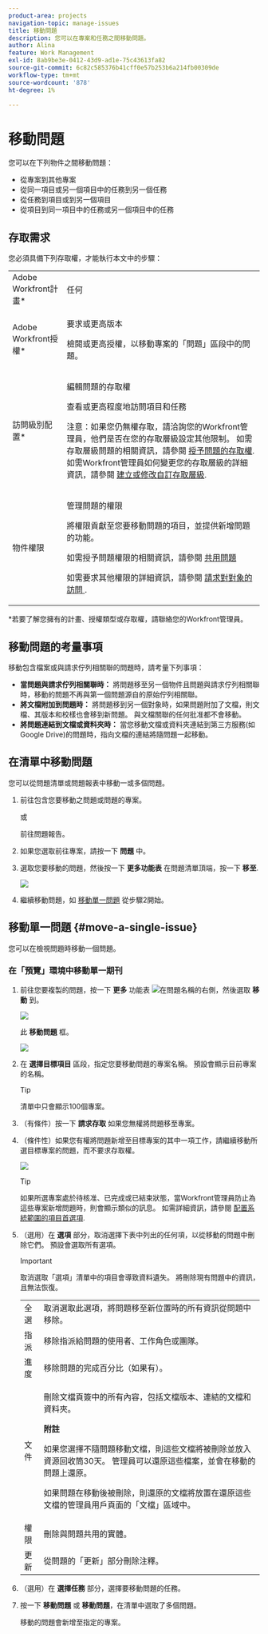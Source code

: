 ```yaml
---
product-area: projects
navigation-topic: manage-issues
title: 移動問題
description: 您可以在專案和任務之間移動問題。
author: Alina
feature: Work Management
exl-id: 8ab9be3e-0412-43d9-ad1e-75c43613fa82
source-git-commit: 6c82c585376b41cff0e57b253b6a214fb00309de
workflow-type: tm+mt
source-wordcount: '878'
ht-degree: 1%

---
```


# 移動問題

您可以在下列物件之間移動問題：

* 從專案到其他專案
* 從同一項目或另一個項目中的任務到另一個任務
* 從任務到項目或到另一個項目
* 從項目到同一項目中的任務或另一個項目中的任務

## 存取需求

您必須具備下列存取權，才能執行本文中的步驟：

<table style="table-layout:auto"> 
 <col> 
 <col> 
 <tbody> 
  <tr> 
   <td role="rowheader">Adobe Workfront計畫*</td> 
   <td> <p>任何</p> </td> 
  </tr> 
  <tr> 
   <td role="rowheader">Adobe Workfront授權*</td> 
   <td> <p>要求或更高版本</p> <p>檢閱或更高授權，以移動專案的「問題」區段中的問題。</p> </td> 
  </tr> 
  <tr> 
   <td role="rowheader">訪問級別配置*</td> 
   <td> <p>編輯問題的存取權</p> <p>查看或更高程度地訪問項目和任務</p> <p>注意：如果您仍無權存取，請洽詢您的Workfront管理員，他們是否在您的存取層級設定其他限制。 如需存取層級問題的相關資訊，請參閱 <a href="../../../administration-and-setup/add-users/configure-and-grant-access/grant-access-issues.md" class="MCXref xref">授予問題的存取權</a>. 如需Workfront管理員如何變更您的存取層級的詳細資訊，請參閱 <a href="../../../administration-and-setup/add-users/configure-and-grant-access/create-modify-access-levels.md" class="MCXref xref">建立或修改自訂存取層級</a>. </p> </td> 
  </tr> 
  <tr> 
   <td role="rowheader">物件權限</td> 
   <td> <p>管理問題的權限</p> <p>將權限貢獻至您要移動問題的項目，並提供新增問題的功能。</p> <p> 如需授予問題權限的相關資訊，請參閱 <a href="../../../workfront-basics/grant-and-request-access-to-objects/share-an-issue.md" class="MCXref xref">共用問題 </a></p> <p>如需要求其他權限的詳細資訊，請參閱 <a href="../../../workfront-basics/grant-and-request-access-to-objects/request-access.md" class="MCXref xref">請求對對象的訪問 </a>.</p> </td> 
  </tr> 
 </tbody> 
</table>

*若要了解您擁有的計畫、授權類型或存取權，請聯絡您的Workfront管理員。

## 移動問題的考量事項

移動包含檔案或與請求佇列相關聯的問題時，請考量下列事項：

* **當問題與請求佇列相關聯時：** 將問題移至另一個物件且問題與請求佇列相關聯時，移動的問題不再與第一個問題源自的原始佇列相關聯。
* **將文檔附加到問題時：** 將問題移到另一個對象時，如果問題附加了文檔，則文檔、其版本和校樣也會移到新問題。 與文檔關聯的任何批准都不會移動。
* **將問題連結到文檔或資料夾時：** 當您移動文檔或資料夾連結到第三方服務(如Google Drive)的問題時，指向文檔的連結將隨問題一起移動。

## 在清單中移動問題

您可以從問題清單或問題報表中移動一或多個問題。

1. 前往包含您要移動之問題或問題的專案。

   或

   前往問題報告。

1. 如果您選取前往專案，請按一下 **問題** 中。
1. 選取您要移動的問題，然後按一下 **更多功能表** 在問題清單頂端，按一下 **移至**.

   ![](assets/copy-and-move-to-links-for-issue-in-a-list-nwe-350x119.png)

1. 繼續移動問題，如 [移動單一問題](#move-a-single-issue) 從步驟2開始。

   <!--
   <MadCap:conditionalText data-mc-conditions="QuicksilverOrClassic.Draft mode">
   (NOTE: ensure step stays accurate)
   </MadCap:conditionalText>
   -->

## 移動單一問題 {#move-a-single-issue}

您可以在檢視問題時移動一個問題。

### 在「預覽」環境中移動單一期刊

1. 前往您要複製的問題，按一下 **更多** 功能表 ![](assets/more-icon.png)在問題名稱的右側，然後選取 **移動** 到。

   ![](assets/nwe-move-at-issue-level-highlighted-350x579.png)

   此 **移動問題** 框。

   ![](assets/move-issue-box-nwe-350x280.png)

1. 在 **選擇目標項目** 區段，指定您要移動問題的專案名稱。 預設會顯示目前專案的名稱。

   >[!TIP]
   >
   >清單中只會顯示100個專案。

1. （有條件）按一下 **請求存取** 如果您無權將問題移至專案。
1. （條件性）如果您有權將問題新增至目標專案的其中一項工作，請繼續移動所選目標專案的問題，而不要求存取權。

   ![](assets/move-issue-request-access-from-project-nwe-350x118.png)

   >[!TIP]
   >
   >如果所選專案處於待核准、已完成或已結束狀態，當Workfront管理員防止為這些專案新增問題時，則會顯示類似的訊息。 如需詳細資訊，請參閱 [配置系統範圍的項目首選項](../../../administration-and-setup/set-up-workfront/configure-system-defaults/set-project-preferences.md).

1. （選用）在 **選項** 部分，取消選擇下表中列出的任何項，以從移動的問題中刪除它們。 預設會選取所有選項。

   >[!IMPORTANT]
   >
   >取消選取「選項」清單中的項目會導致資料遺失。 將刪除現有問題中的資訊，且無法恢復。

   <table style="table-layout:auto"> 
    <col> 
    <col> 
    <tbody> 
     <tr> 
      <td role="rowheader">全選</td> 
      <td>取消選取此選項，將問題移至新位置時的所有資訊從問題中移除。 </td> 
     </tr> 
     <tr> 
      <td role="rowheader">指派</td> 
      <td>移除指派給問題的使用者、工作角色或團隊。</td> 
     </tr> 
     <tr> 
      <td role="rowheader">進度</td> 
      <td>移除問題的完成百分比（如果有）。 </td> 
     </tr> 
     <tr> 
      <td role="rowheader"><p>文件</p></td> 
      <td> <p>刪除文檔頁簽中的所有內容，包括文檔版本、連結的文檔和資料夾。

   <b>附註</b>

   如果您選擇不隨問題移動文檔，則這些文檔將被刪除並放入資源回收筒30天。 管理員可以還原這些檔案，並會在移動的問題上還原。

   如果問題在移動後被刪除，則還原的文檔將放置在還原這些文檔的管理員用戶頁面的「文檔」區域中。
   <br> </p> </td>
   </tr> 
     <tr> 
      <td role="rowheader">權限</td> 
      <td>刪除與問題共用的實體。 </td> 
     </tr> 
     <tr> 
      <td role="rowheader">更新</td> 
      <td>從問題的「更新」部分刪除注釋。</td> 
     </tr> 
    </tbody> 
   </table>


1. （選用）在 **選擇任務** 部分，選擇要移動問題的任務。
1. 按一下 **移動問題** 或 **移動問題**，在清單中選取了多個問題。

   移動的問題會新增至指定的專案。




